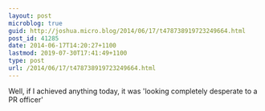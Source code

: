 ```yaml
---
layout: post
microblog: true
guid: http://joshua.micro.blog/2014/06/17/t478738919723249664.html
post_id: 41285
date: 2014-06-17T14:20:27+1100
lastmod: 2019-07-30T17:41:49+1100
type: post
url: /2014/06/17/t478738919723249664.html
---
```

Well, if I achieved anything today, it was 'looking completely desperate to a PR officer'
